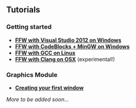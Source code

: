 Tutorials
---------

### Getting started
* **[FFW with Visual Studio 2012 on Windows](md_markdown_tutorial-visualstudio-2012.html)**
* **[FFW with CodeBlocks + MinGW on Windows](md_markdown_tutorial-codeblocks.html)**
* **[FFW with GCC on Linux](md_markdown_tutorial-linux.html)**
* **[FFW with Clang on OSX](md_markdown_tutorial-osx.html)** (experimental!)

### Graphics Module
* **[Creating your first window](md_markdown_tutorial-first-window.html)**

*More to be added soon...*